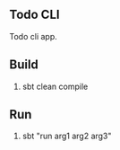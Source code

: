 Todo CLI
--------
Todo cli app.

Build
-----
1. sbt clean compile

Run
---
1. sbt "run arg1 arg2 arg3"